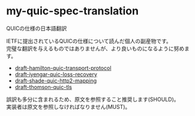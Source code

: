 # my-quic-spec-translation
QUICの仕様の日本語翻訳


IETFに提出されているQUICの仕様について読んだ個人の副産物です。  
完璧な翻訳を与えるものではありませんが、より良いものになるように努めます。  
- [draft-hamilton-quic-transport-protocol](https://tools.ietf.org/html/draft-hamilton-quic-transport-protocol-00)
- [draft-iyengar-quic-loss-recovery](https://tools.ietf.org/html/draft-iyengar-quic-loss-recovery-00)
- [draft-shade-quic-http2-mapping](https://tools.ietf.org/html/draft-shade-quic-http2-mapping-00)
- [draft-thomson-quic-tls](https://tools.ietf.org/html/draft-thomson-quic-tls-00)


誤訳も多分に含まれるため、原文を参照すること推奨します(SHOULD)。  
実装者は原文を参照しなければなりません(MUST)。  